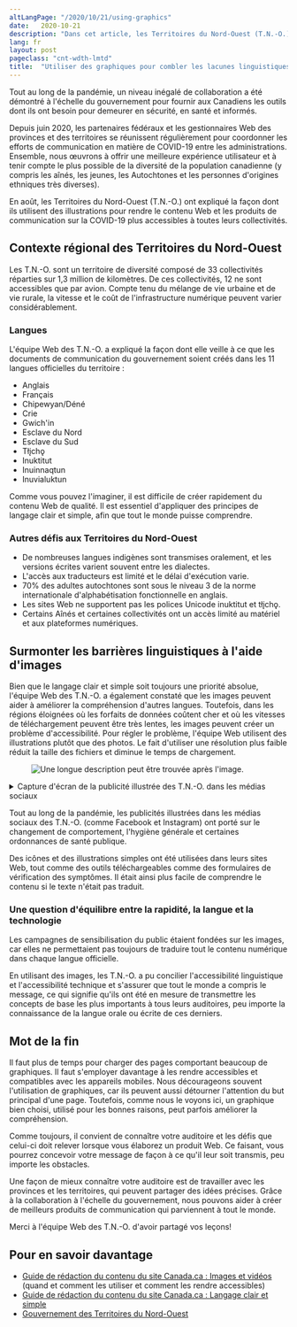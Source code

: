 ```yaml
---
altLangPage: "/2020/10/21/using-graphics"
date:   2020-10-21
description: "Dans cet article, les Territoires du Nord-Ouest (T.N.-O.) ont expliqué la façon dont ils utilisent des illustrations pour rendre le contenu Web et les produits de communication sur la COVID-19 plus accessibles à toutes leurs collectivités."
lang: fr
layout: post
pageclass: "cnt-wdth-lmtd"
title:  "Utiliser des graphiques pour combler les lacunes linguistiques"
---
```


Tout au long de la pandémie, un niveau inégalé de collaboration a été démontré à l'échelle du gouvernement pour fournir aux Canadiens les outils dont ils ont besoin pour demeurer en sécurité, en santé et informés.

Depuis juin 2020, les partenaires fédéraux et les gestionnaires Web des provinces et des territoires se réunissent régulièrement pour coordonner les efforts de communication en matière de COVID-19 entre les administrations. Ensemble, nous œuvrons à offrir une meilleure expérience utilisateur et à tenir compte le plus possible de la diversité de la population canadienne (y compris les aînés, les jeunes, les Autochtones et les personnes d'origines ethniques très diverses).

En août, les Territoires du Nord-Ouest (T.N.-O.) ont expliqué la façon dont ils utilisent des illustrations pour rendre le contenu Web et les produits de communication sur la COVID-19 plus accessibles à toutes leurs collectivités.

## Contexte régional des Territoires du Nord-Ouest

Les T.N.-O. sont un territoire de diversité composé de 33 collectivités réparties sur 1,3 million de kilomètres. De ces collectivités, 12 ne sont accessibles que par avion. Compte tenu du mélange de vie urbaine et de vie rurale, la vitesse et le coût de l'infrastructure numérique peuvent varier considérablement.

### Langues

L'équipe Web des T.N.-O. a expliqué la façon dont elle veille à ce que les documents de communication du gouvernement soient créés dans les 11 langues officielles du territoire&nbsp;:
* Anglais
* Français
* Chipewyan/Déné
* Crie
* Gwich'in
* Esclave du Nord
* Esclave du Sud
* Tłįchǫ
* Inuktitut
* Inuinnaqtun
* Inuvialuktun

Comme vous pouvez l'imaginer, il est difficile de créer rapidement du contenu Web de qualité. Il est essentiel d'appliquer des principes de langage clair et simple, afin que tout le monde puisse comprendre.

### Autres défis aux Territoires du Nord-Ouest

* De nombreuses langues indigènes sont transmises oralement, et les versions écrites varient souvent entre les dialectes.
* L'accès aux traducteurs est limité et le délai d'exécution varie.
* 70% des adultes autochtones sont sous le niveau 3 de la norme internationale d'alphabétisation fonctionnelle en anglais.
* Les sites Web ne supportent pas les polices Unicode inuktitut et tłįchǫ.
* Certains Aînés et certaines collectivités ont un accès limité au matériel et aux plateformes numériques.

## Surmonter les barrières linguistiques à l'aide d'images

Bien que le langage clair et simple soit toujours une priorité absolue, l'équipe Web des T.N.-O. a également constaté que les images peuvent aider à améliorer la compréhension d'autres langues. Toutefois, dans les régions éloignées où les forfaits de données coûtent cher et où les vitesses de téléchargement peuvent être très lentes, les images peuvent créer un problème d'accessibilité. Pour régler le problème, l'équipe Web utilisent des illustrations plutôt que des photos. Le fait d'utiliser une résolution plus faible réduit la taille des fichiers et diminue le temps de chargement.

<figure>
  <img class="img-responsive border" alt="Une longue description peut être trouvée après l'image." src="/images/NWT-image2.png">
</figure>
<details>
  <summary>Capture d'écran de la publicité illustrée des T.N.-O. dans les médias sociaux</summary>
  <p>Capture d'écran d'une vidéo d'information sur les mesures de prévention COVID-19 produite par les T.N.-O. en utilisant un style d'illustration à faible largeur de bande.</p>
</details>

Tout au long de la pandémie, les publicités illustrées dans les médias sociaux des T.N.-O. (comme Facebook et Instagram) ont porté sur le changement de comportement, l'hygiène générale et certaines ordonnances de santé publique.

Des icônes et des illustrations simples ont été utilisées dans leurs sites Web, tout comme des outils téléchargeables comme des formulaires de vérification des symptômes. Il était ainsi plus facile de comprendre le contenu si le texte n'était pas traduit.

### Une question d'équilibre entre la rapidité, la langue et la technologie

Les campagnes de sensibilisation du public étaient fondées sur les images, car elles ne permettaient pas toujours de traduire tout le contenu numérique dans chaque langue officielle.

En utilisant des images, les T.N.-O. a pu concilier l'accessibilité linguistique et l'accessibilité technique et s'assurer que tout le monde a compris le message, ce qui signifie qu'ils ont été en mesure de transmettre les concepts de base les plus importants à tous leurs auditoires, peu importe la connaissance de la langue orale ou écrite de ces derniers.

## Mot de la fin

Il faut plus de temps pour charger des pages comportant beaucoup de graphiques. Il faut s'employer davantage à les rendre accessibles et compatibles avec les appareils mobiles. Nous décourageons souvent l'utilisation de graphiques, car ils peuvent aussi détourner l'attention du but principal d'une page. Toutefois, comme nous le voyons ici, un graphique bien choisi, utilisé pour les bonnes raisons, peut parfois améliorer la compréhension.

Comme toujours, il convient de connaître votre auditoire et les défis que celui-ci doit relever lorsque vous élaborez un produit Web. Ce faisant, vous pourrez concevoir votre message de façon à ce qu'il leur soit transmis, peu importe les obstacles.

Une façon de mieux connaître votre auditoire est de travailler avec les provinces et les territoires, qui peuvent partager des idées précises. Grâce à la collaboration à l'échelle du gouvernement, nous pouvons aider à créer de meilleurs produits de communication qui parviennent à tout le monde.

Merci à l'équipe Web des T.N.-O. d'avoir partagé vos leçons!

## Pour en savoir davantage

* [Guide de rédaction du contenu du site Canada.ca&nbsp;: Images et vidéos](https://www.canada.ca/fr/secretariat-conseil-tresor/services/communications-gouvernementales/guide-redaction-contenu-canada.html#toc10) (quand et comment les utiliser et comment les rendre accessibles)
* [Guide de rédaction du contenu du site Canada.ca&nbsp;: Langage clair et simple](https://www.canada.ca/fr/secretariat-conseil-tresor/services/communications-gouvernementales/guide-redaction-contenu-canada.html#toc6)
* [Gouvernement des Territoires du Nord-Ouest](https://www.gov.nt.ca/fr)

